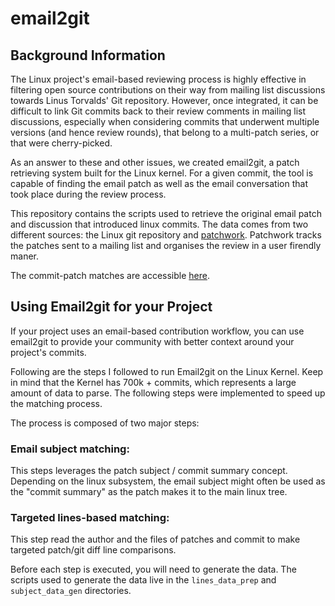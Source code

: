 # email2git

## Background Information

The Linux project's email-based reviewing process is highly effective in filtering open source contributions on their way from mailing list discussions towards Linus Torvalds' Git repository. However, once integrated, it can be difficult to link Git commits back to their review comments in mailing list discussions, especially when considering commits that underwent multiple versions (and hence review rounds), that belong to a multi-patch series, or that were cherry-picked.

As an answer to these and other issues, we created email2git, a patch retrieving system built for the Linux kernel. For a given commit, the tool is capable of finding the email patch as well as the email conversation that took place during the review process.

This repository contains the scripts used to retrieve the original email patch and discussion that introduced linux commits. The data comes from two different sources: the Linux git repository and [patchwork](https://github.com/getpatchwork/patchwork). Patchwork tracks the patches sent to a mailing list and organises the review in a user firendly maner. 

The commit-patch matches are accessible [here](http://mcis.polymtl.ca/~courouble/email2git/). 


## Using Email2git for your Project

If your project uses an email-based contribution workflow, you can use email2git to provide your community with better context around your project's commits. 

Following are the steps I followed to run Email2git on the Linux Kernel. Keep in mind that the Kernel has 700k + commits, which represents a large amount of data to parse. The following steps were implemented to speed up the matching process.

The process is composed of two major steps:

### Email subject matching:

  This steps leverages the patch subject / commit summary concept. Depending on the linux subsystem, the email subject might often be used as the "commit summary" as the patch makes it to the main linux tree. 

### Targeted lines-based matching:

  This step read the author and the files of patches and commit to make targeted patch/git diff line comparisons. 

Before each step is executed, you will need to generate the data. The scripts used to generate the data live in the ```lines_data_prep``` and ```subject_data_gen``` directories.
